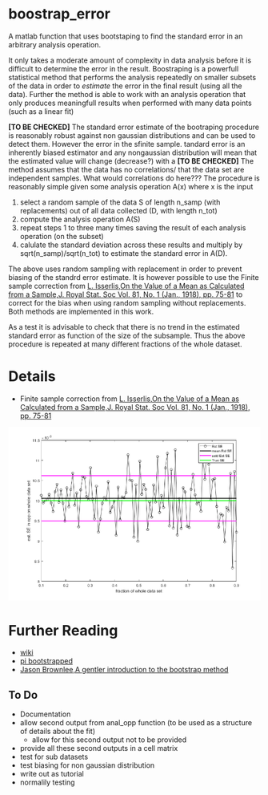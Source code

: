 # boostrap_error
A matlab function that uses bootstaping to find the standard error in an arbitrary analysis operation.

It only takes a moderate amount of complexity in data analysis before it is difficult to determine the error in the result. Boostraping is a powerfull statistical method that performs the analysis repeatedly on smaller subsets of the data in order to *estimate* the error in the final result (using all the data). Further the method is able to work with an analysis operation that only produces meaningfull results when performed with many data points (such as a linear fit)

**[TO BE CHECKED]** The standard error estimate of the bootraping procedure is reasonably robust against non gaussian distributions and can be used to detect them.  However the error in the sfinite sample.
tandard error is an inherently biased estimator and any nongaussian distribution will mean that the estimated value will change (decrease?) with a 
**[TO BE CHECKED]** The method assumes that the data has no correlations/ that the data set are independent samples. What would correlations do here???
The procedure is reasonably simple given some analysis operation A(x) where x is the input
1. select a random sample of the data S  of length n_samp (with replacements) out of all data collected (D, with length n_tot)
2. compute the analysis operation A(S)
3. repeat steps 1 to three many times saving the result of each analysis operation (on the subset)
4. calulate the standard deviation across these results and multiply by sqrt(n_samp)/sqrt(n_tot) to estimate the standard error in A(D).


The above uses random sampling with replacement in order to prevent biasing of the standrd error estimate. It is however possible to use the Finite sample correction from [L. Isserlis,On the Value of a Mean as Calculated from a Sample,J. Royal Stat. Soc
Vol. 81, No. 1 (Jan., 1918), pp. 75-81](http://doi.org/10.2307/2340569) to correct for the bias when using random sampling without replacements. Both methods are implemented in this work.

As a test it is advisable to check that there is no trend in the estimated standard error as function of the size of the subsample. Thus the above procedure is repeated at many different fractions of the whole dataset. 

# Details
- Finite sample correction from [L. Isserlis,On the Value of a Mean as Calculated from a Sample,J. Royal Stat. Soc
Vol. 81, No. 1 (Jan., 1918), pp. 75-81](http://doi.org/10.2307/2340569)

![fig1](/fig1.png)

# Further Reading
- [wiki](https://en.wikipedia.org/wiki/Bootstrapping_(statistics))
- [pi bootstrapped](https://pypi.org/project/bootstrapped/)
- [Jason Brownlee,A gentler introduction to the bootstrap method](https://machinelearningmastery.com/a-gentle-introduction-to-the-bootstrap-method/)


## To Do
- Documentation
- allow second output from anal_opp function (to be used as a structure of details about the fit)
  - allow for this second output not to be provided
- provide all these second outputs in a cell matrix
- test for sub datasets
- test biasing for non gaussian distribution
- write out as tutorial
- normalily testing
